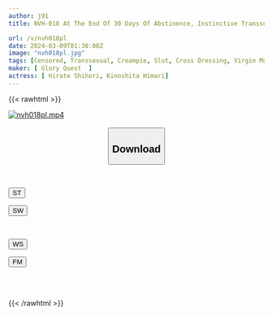 ```yaml
---
author: j91
title: NVH-018 At The End Of 30 Days Of Abstinence, Instinctive Transsexual Lesbian Sex! Shihori Hirate/Himari Kinoshita

url: /v/nvh018pl
date: 2024-03-09T01:30:00Z
image: "nvh018pl.jpg"
tags: [Censored, Transsexual, Creampie, Slut, Cross Dressing, Virgin Man	]
maker: [ Glory Quest  ]
actress: [ Hirate Shihori, Kinoshita Himari]
---
```



{{< rawhtml >}}

<div class="video" data-videoid="OogMDWP867uZ3Vd">
    <a href="javascript:;">
        <img src="/v/nvh018pl/nvh018pl.jpg" width="WIDTH" height="HEIGHT" alt="nvh018pl.mp4" loading="lazy">
    </a>
</div>

<script type="text/javascript" src="https://j91.asia/asset/on-demand-st.js"></script>

<br>
  <link rel="stylesheet" href="https://j91.asia/asset/bs5.css">
  
  <center>
  <button class="btn btn-primary" type="button" data-bs-toggle="collapse" data-bs-target=".multi-collapse" aria-expanded="false" aria-controls="multiCollapseExample1 multiCollapseExample2"><h2>Download</h2></button></center>
</p>
<div class="row">
  <div class="col">
    <div class="collapse multi-collapse" id="multiCollapseExample1">
      <div class="card card-body">
	      	      <br>
<div class="buttons">  
<p><a href="https://streamtape.to/v/OogMDWP867uZ3Vd" target="_blank"><button class="btn-hover color-3"><i class="fa fa-download"></i> ST</button></a></p>
<p><a href="https://cdnwish.com/lkmoy7aalmon" target="_blank"><button class="btn-hover color-2"><i class="fa fa-download"></i> SW</button></a></p></div>
    </div>
  </div>
</div>
  <div class="col">
    <div class="collapse multi-collapse" id="multiCollapseExample2">
      <div class="card card-body">
	      <br>
<div class="buttons">
<p><a href="https://wolfstream.tv/4ueff1qdy5re"><button class="btn-hover color-9"><i class="fa fa-download"></i> WS</button></a></p>
<p><a href="https://filemoon.sx/d/h5wf8gc945sg"><button class="btn-hover color-8"><i class="fa fa-download"></i> FM</button></a></p></div>
<br><br>
      </div>
    </div>
  </div>
</div>

{{< /rawhtml >}}